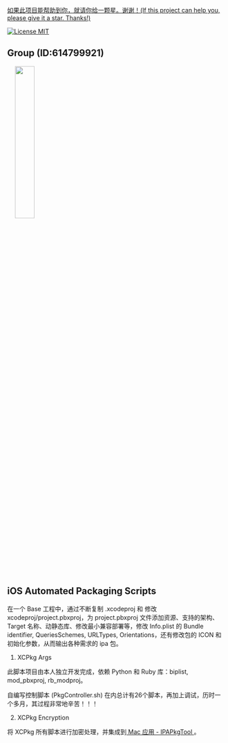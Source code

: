 [如果此项目能帮助到你，就请你给一颗星。谢谢！(If this project can help you, please give it a star. Thanks!)](https://github.com/dgynfi/Script/tree/master/iOS%20Automated%20Packaging%20Scripts)

[![License MIT](https://img.shields.io/badge/license-MIT-green.svg?style=flat)](LICENSE)&nbsp;

## Group (ID:614799921)

<div align=left>
&emsp; <img src="https://github.com/dgynfi/Script/raw/master/images/g614799921.jpg" width="30%" />
</div>

## iOS Automated Packaging Scripts

在一个 Base 工程中，通过不断复制 .xcodeproj 和 修改 xcodeproj/project.pbxproj，为 project.pbxproj 文件添加资源、支持的架构、Target 名称、动静态库、修改最小兼容部署等，修改 Info.plist 的 Bundle identifier, QueriesSchemes, URLTypes, Orientations，还有修改包的 ICON 和初始化参数，从而输出各种需求的 ipa 包。

1. XCPkg Args 

此脚本项目由本人独立开发完成，依赖 Python 和 Ruby 库：biplist, mod_pbxproj, rb_modproj。

自编写控制脚本 (PkgController.sh) 在内总计有26个脚本，再加上调试，历时一个多月，其过程非常地辛苦！！！

2. XCPkg Encryption

将 XCPkg 所有脚本进行加密处理，并集成到[ Mac 应用 - IPAPkgTool ](https://github.com/dgynfi/IPAPkgTool)。

